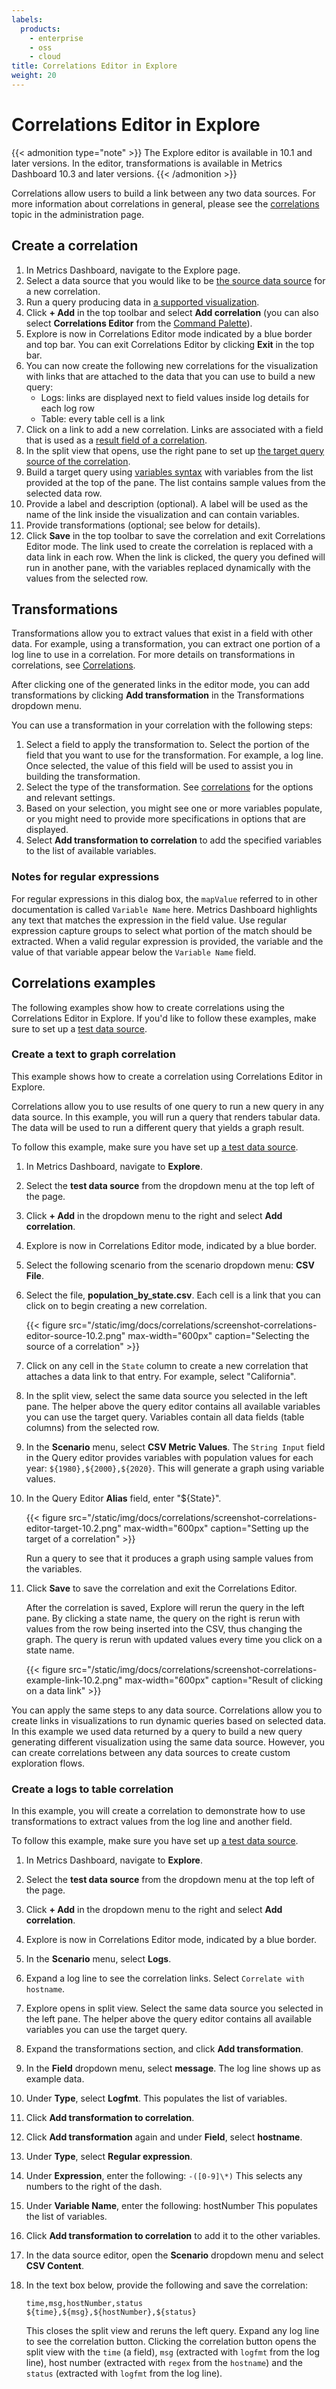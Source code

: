 ```yaml
---
labels:
  products:
    - enterprise
    - oss
    - cloud
title: Correlations Editor in Explore
weight: 20
---
```


# Correlations Editor in Explore

{{< admonition type="note" >}}
The Explore editor is available in 10.1 and later versions. In the editor, transformations is available in Metrics Dashboard 10.3 and later versions.
{{< /admonition >}}

Correlations allow users to build a link between any two data sources. For more information about correlations in general, please see the [correlations](/docs/metrics-dashboard/<METRICS_DASHBOARD_VERSION>/administration/correlations/) topic in the administration page.

## Create a correlation

1. In Metrics Dashboard, navigate to the Explore page.
1. Select a data source that you would like to be [the source data source](/docs/metrics-dashboard/<METRICS_DASHBOARD_VERSION>/administration/correlations/correlation-configuration/#source-data-source-and-result-field) for a new correlation.
1. Run a query producing data in [a supported visualization](/docs/metrics-dashboard/<METRICS_DASHBOARD_VERSION>/administration/correlations/#correlations).
1. Click **+ Add** in the top toolbar and select **Add correlation** (you can also select **Correlations Editor** from the [Command Palette](/docs/metrics-dashboard/<METRICS_DASHBOARD_VERSION>/search/#command-palette)).
1. Explore is now in Correlations Editor mode indicated by a blue border and top bar. You can exit Correlations Editor by clicking **Exit** in the top bar.
1. You can now create the following new correlations for the visualization with links that are attached to the data that you can use to build a new query:
   - Logs: links are displayed next to field values inside log details for each log row
   - Table: every table cell is a link
1. Click on a link to add a new correlation.
   Links are associated with a field that is used as a [result field of a correlation](/docs/metrics-dashboard/<METRICS_DASHBOARD_VERSION>/administration/correlations/correlation-configuration/).
1. In the split view that opens, use the right pane to set up [the target query source of the correlation](/docs/metrics-dashboard/<METRICS_DASHBOARD_VERSION>/administration/correlations/correlation-configuration/#target-query).
1. Build a target query using [variables syntax](/docs/metrics-dashboard/<METRICS_DASHBOARD_VERSION>/dashboards/variables/variable-syntax/) with variables from the list provided at the top of the pane. The list contains sample values from the selected data row.
1. Provide a label and description (optional).
   A label will be used as the name of the link inside the visualization and can contain variables.
1. Provide transformations (optional; see below for details).
1. Click **Save** in the top toolbar to save the correlation and exit Correlations Editor mode.
   The link used to create the correlation is replaced with a data link in each row. When the link is clicked, the query you defined will run in another pane, with the variables replaced dynamically with the values from the selected row.

## Transformations

Transformations allow you to extract values that exist in a field with other data. For example, using a transformation, you can extract one portion of a log line to use in a correlation. For more details on transformations in correlations, see [Correlations](/docs/metrics-dashboard/<METRICS_DASHBOARD_VERSION>/explore/correlations-editor-in-explore/#transformations).

After clicking one of the generated links in the editor mode, you can add transformations by clicking **Add transformation** in the Transformations dropdown menu.

You can use a transformation in your correlation with the following steps:

1. Select a field to apply the transformation to.
   Select the portion of the field that you want to use for the transformation. For example, a log line.
   Once selected, the value of this field will be used to assist you in building the transformation.
1. Select the type of the transformation.
   See [correlations](/docs/metrics-dashboard/<METRICS_DASHBOARD_VERSION>/explore/correlations-editor-in-explore/#transformations) for the options and relevant settings.
1. Based on your selection, you might see one or more variables populate, or you might need to provide more specifications in options that are displayed.
1. Select **Add transformation to correlation** to add the specified variables to the list of available variables.

### Notes for regular expressions

For regular expressions in this dialog box, the `mapValue` referred to in other documentation is called `Variable Name` here. Metrics Dashboard highlights any text that matches the expression in the field value. Use regular expression capture groups to select what portion of the match should be extracted. When a valid regular expression is provided, the variable and the value of that variable appear below the `Variable Name` field.

## Correlations examples

The following examples show how to create correlations using the Correlations Editor in Explore. If you'd like to follow these examples, make sure to set up a [test data source](/docs/metrics-dashboard/<METRICS_DASHBOARD_VERSION>/datasources/testdata/#testdata-data-source).

### Create a text to graph correlation

This example shows how to create a correlation using Correlations Editor in Explore.

Correlations allow you to use results of one query to run a new query in any data source. In this example, you will run a query that renders tabular data. The data will be used to run a different query that yields a graph result.

To follow this example, make sure you have set up [a test data source](/docs/metrics-dashboard/<METRICS_DASHBOARD_VERSION>/datasources/testdata/#testdata-data-source).

1. In Metrics Dashboard, navigate to **Explore**.
1. Select the **test data source** from the dropdown menu at the top left of the page.
1. Click **+ Add** in the dropdown menu to the right and select **Add correlation**.
1. Explore is now in Correlations Editor mode, indicated by a blue border.
1. Select the following scenario from the scenario dropdown menu: **CSV File**.
1. Select the file, **population_by_state.csv**.
   Each cell is a link that you can click on to begin creating a new correlation.

   {{< figure src="/static/img/docs/correlations/screenshot-correlations-editor-source-10.2.png" max-width="600px" caption="Selecting the source of a correlation" >}}

1. Click on any cell in the `State` column to create a new correlation that attaches a data link to that entry. For example, select "California".
1. In the split view, select the same data source you selected in the left pane.
   The helper above the query editor contains all available variables you can use the target query. Variables contain all data fields (table columns) from the selected row.
1. In the **Scenario** menu, select **CSV Metric Values**.
   The `String Input` field in the Query editor provides variables with population values for each year: `${1980},${2000},${2020}`. This will generate a graph using variable values.
1. In the Query Editor **Alias** field, enter "${State}".

   {{< figure src="/static/img/docs/correlations/screenshot-correlations-editor-target-10.2.png" max-width="600px" caption="Setting up the target of a correlation" >}}

   Run a query to see that it produces a graph using sample values from the variables.

1. Click **Save** to save the correlation and exit the Correlations Editor.

   After the correlation is saved, Explore will rerun the query in the left pane. By clicking a state name, the query on the right is rerun with values from the row being inserted into the CSV, thus changing the graph. The query is rerun with updated values every time you click on a state name.

   {{< figure src="/static/img/docs/correlations/screenshot-correlations-example-link-10.2.png" max-width="600px" caption="Result of clicking on a data link" >}}

You can apply the same steps to any data source. Correlations allow you to create links in visualizations to run dynamic queries based on selected data. In this example we used data returned by a query to build a new query generating different visualization using the same data source. However, you can create correlations between any data sources to create custom exploration flows.

### Create a logs to table correlation

In this example, you will create a correlation to demonstrate how to use transformations to extract values from the log line and another field.

To follow this example, make sure you have set up [a test data source](/docs/metrics-dashboard/<METRICS_DASHBOARD_VERSION>/datasources/testdata/#testdata-data-source).

1. In Metrics Dashboard, navigate to **Explore**.
1. Select the **test data source** from the dropdown menu at the top left of the page.
1. Click **+ Add** in the dropdown menu to the right and select **Add correlation**.
1. Explore is now in Correlations Editor mode, indicated by a blue border.
1. In the **Scenario** menu, select **Logs**.
1. Expand a log line to see the correlation links. Select `Correlate with hostname`.
1. Explore opens in split view. Select the same data source you selected in the left pane.
   The helper above the query editor contains all available variables you can use the target query.
1. Expand the transformations section, and click **Add transformation**.
1. In the **Field** dropdown menu, select **message**.
   The log line shows up as example data.
1. Under **Type**, select **Logfmt**.
   This populates the list of variables.
1. Click **Add transformation to correlation**.
1. Click **Add transformation** again and under **Field**, select **hostname**.
1. Under **Type**, select **Regular expression**.
1. Under **Expression**, enter the following:
   `-([0-9]\*)`
   This selects any numbers to the right of the dash.
1. Under **Variable Name**, enter the following:
   hostNumber
   This populates the list of variables.
1. Click **Add transformation to correlation** to add it to the other variables.
1. In the data source editor, open the **Scenario** dropdown menu and select **CSV Content**.
1. In the text box below, provide the following and save the correlation:

   ```csv
   time,msg,hostNumber,status
   ${time},${msg},${hostNumber},${status}
   ```

   This closes the split view and reruns the left query. Expand any log line to see the correlation button. Clicking the correlation button opens the split view with the `time` (a field), `msg` (extracted with `logfmt` from the log line), host number (extracted with `regex` from the `hostname`) and the `status` (extracted with `logfmt` from the log line).
